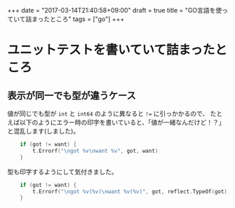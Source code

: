 +++
date = "2017-03-14T21:40:58+09:00"
draft = true
title = "GO言語を使っていて詰まったところ"
tags = ["go"]
+++

# ユニットテストを書いていて詰まったところ

## 表示が同一でも型が違うケース

値が同じでも型が `int` と `int64` のように異なると `!=` に引っかかるので、
たとえば以下のようにエラー時の印字を書いていると、「値が一緒なんだけど！？」と混乱します(しました)。

```go
	if (got != want) {
		t.Errorf("\ngot %v\nwant %v", got, want)
	}
```

型も印字するようにして気付きました。

```go
	if (got != want) {
		t.Errorf("\ngot %v(%v)\nwant %v(%v)", got, reflect.TypeOf(got), want, reflect.TypeOf(want))
	}
```
